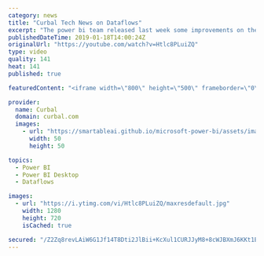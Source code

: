 ```yaml
---
category: news
title: "Curbal Tech News on Dataflows"
excerpt: "The power bi team released last week some improvements on the dataflows features. You can read more here: https://powerbi.microsoft.com/en-us/blog/power-bi-dataflows-january-updates/  Among other things, the news are: 1. Dataflows now supports 47 connectors, and counting! 2. Added support for many more"
publishedDateTime: 2019-01-18T14:00:24Z
originalUrl: "https://youtube.com/watch?v=Htlc8PLuiZQ"
type: video
quality: 141
heat: 141
published: true

featuredContent: "<iframe width=\"800\" height=\"500\" frameborder=\"0\" src=\"https://www.youtube.com/embed/Htlc8PLuiZQ\" allow=\"accelerometer; autoplay; encrypted-media; gyroscope; picture-in-picture\" allowfullscreen></iframe>"

provider:
  name: Curbal
  domain: curbal.com
  images:
    - url: "https://smartableai.github.io/microsoft-power-bi/assets/images/organizations/curbal.com-50x50.jpg"
      width: 50
      height: 50

topics:
  - Power BI
  - Power BI Desktop
  - Dataflows

images:
  - url: "https://i.ytimg.com/vi/Htlc8PLuiZQ/maxresdefault.jpg"
    width: 1280
    height: 720
    isCached: true

secured: "/Z2Zq8revLAiW6G1Jf14T8Dti2JlBii+KcXul1CURJJyM8+8cWJBXmJ6KKt1EvXRACDFjP26vC+DliRF9rNtJU+2naLqlx+TFyIwhAQu9HMSVyl+rtnHsnBTKVM3+J3smXPg8bByjAT8GiBnmBNFe15Ut2f+xvhDAezFoe9BOoU+lMXSnAaJIj7ClXE1eLNzz4BnhLcE7x/qI+89X9OLyU/YfbcE3JOczVuVzRtlz//RxZJimB+tGrfQW/lBjsMvyPApC+7zgR7/nJw7buiXpgxVJXlPq90gX+rCfE+dH/NZRg6AqhIwKEsiHEumLl8hXjASoPbD0rkxT1zP0g2wV7Fy3Pfy9PP4InqmRnlnpp1M5qFI5PFMgQ+44Sva/1huO4e6pvX4ujCVVj4G8O+QguIQrm44Nh+xgDcUIX7Iuek8H7Je4gIfjzMNS3FrsiZN;J1IcfctQoy39WyAWL0Z8cw=="
---
```



